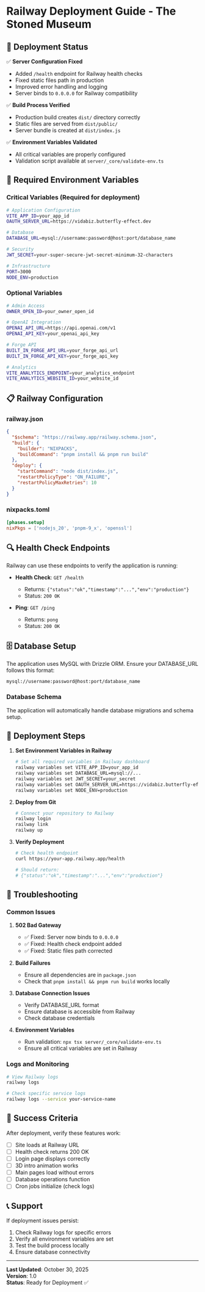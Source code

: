 # Railway Deployment Guide - The Stoned Museum

## 🚀 Deployment Status

✅ **Server Configuration Fixed**
- Added `/health` endpoint for Railway health checks
- Fixed static files path in production
- Improved error handling and logging
- Server binds to `0.0.0.0` for Railway compatibility

✅ **Build Process Verified**
- Production build creates `dist/` directory correctly
- Static files are served from `dist/public/`
- Server bundle is created at `dist/index.js`

✅ **Environment Variables Validated**
- All critical variables are properly configured
- Validation script available at `server/_core/validate-env.ts`

## 🔧 Required Environment Variables

### Critical Variables (Required for deployment)

```bash
# Application Configuration
VITE_APP_ID=your_app_id
OAUTH_SERVER_URL=https://vidabiz.butterfly-effect.dev

# Database
DATABASE_URL=mysql://username:password@host:port/database_name

# Security
JWT_SECRET=your-super-secure-jwt-secret-minimum-32-characters

# Infrastructure
PORT=3000
NODE_ENV=production
```

### Optional Variables

```bash
# Admin Access
OWNER_OPEN_ID=your_owner_open_id

# OpenAI Integration
OPENAI_API_URL=https://api.openai.com/v1
OPENAI_API_KEY=your_openai_api_key

# Forge API
BUILT_IN_FORGE_API_URL=your_forge_api_url
BUILT_IN_FORGE_API_KEY=your_forge_api_key

# Analytics
VITE_ANALYTICS_ENDPOINT=your_analytics_endpoint
VITE_ANALYTICS_WEBSITE_ID=your_website_id
```

## 📋 Railway Configuration

### railway.json
```json
{
  "$schema": "https://railway.app/railway.schema.json",
  "build": {
    "builder": "NIXPACKS",
    "buildCommand": "pnpm install && pnpm run build"
  },
  "deploy": {
    "startCommand": "node dist/index.js",
    "restartPolicyType": "ON_FAILURE",
    "restartPolicyMaxRetries": 10
  }
}
```

### nixpacks.toml
```toml
[phases.setup]
nixPkgs = ['nodejs_20', 'pnpm-9_x', 'openssl']
```

## 🔍 Health Check Endpoints

Railway can use these endpoints to verify the application is running:

- **Health Check**: `GET /health`
  - Returns: `{"status":"ok","timestamp":"...","env":"production"}`
  - Status: `200 OK`

- **Ping**: `GET /ping`
  - Returns: `pong`
  - Status: `200 OK`

## 🗄️ Database Setup

The application uses MySQL with Drizzle ORM. Ensure your DATABASE_URL follows this format:

```
mysql://username:password@host:port/database_name
```

### Database Schema
The application will automatically handle database migrations and schema setup.

## 🔄 Deployment Steps

1. **Set Environment Variables in Railway**
   ```bash
   # Set all required variables in Railway dashboard
   railway variables set VITE_APP_ID=your_app_id
   railway variables set DATABASE_URL=mysql://...
   railway variables set JWT_SECRET=your_secret
   railway variables set OAUTH_SERVER_URL=https://vidabiz.butterfly-effect.dev
   railway variables set NODE_ENV=production
   ```

2. **Deploy from Git**
   ```bash
   # Connect your repository to Railway
   railway login
   railway link
   railway up
   ```

3. **Verify Deployment**
   ```bash
   # Check health endpoint
   curl https://your-app.railway.app/health
   
   # Should return:
   # {"status":"ok","timestamp":"...","env":"production"}
   ```

## 🐛 Troubleshooting

### Common Issues

1. **502 Bad Gateway**
   - ✅ Fixed: Server now binds to `0.0.0.0`
   - ✅ Fixed: Health check endpoint added
   - ✅ Fixed: Static files path corrected

2. **Build Failures**
   - Ensure all dependencies are in `package.json`
   - Check that `pnpm install && pnpm run build` works locally

3. **Database Connection Issues**
   - Verify DATABASE_URL format
   - Ensure database is accessible from Railway
   - Check database credentials

4. **Environment Variables**
   - Run validation: `npx tsx server/_core/validate-env.ts`
   - Ensure all critical variables are set in Railway

### Logs and Monitoring

```bash
# View Railway logs
railway logs

# Check specific service logs
railway logs --service your-service-name
```

## 🎯 Success Criteria

After deployment, verify these features work:

- [ ] Site loads at Railway URL
- [ ] Health check returns 200 OK
- [ ] Login page displays correctly
- [ ] 3D intro animation works
- [ ] Main pages load without errors
- [ ] Database operations function
- [ ] Cron jobs initialize (check logs)

## 📞 Support

If deployment issues persist:

1. Check Railway logs for specific errors
2. Verify all environment variables are set
3. Test the build process locally
4. Ensure database connectivity

---

**Last Updated**: October 30, 2025  
**Version**: 1.0  
**Status**: Ready for Deployment ✅